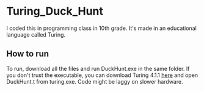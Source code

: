 # Turing_Duck_Hunt
I coded this in programming class in 10th grade. It's made in an educational language called Turing. 

## How to run
To run, download all the files and run DuckHunt.exe in the same folder. If you don't trust the executable, you can download Turing 4.1.1 [here](http://compsci.ca/holtsoft/) and open DuckHunt.t from turing.exe. Code might be laggy on slower hardware.

